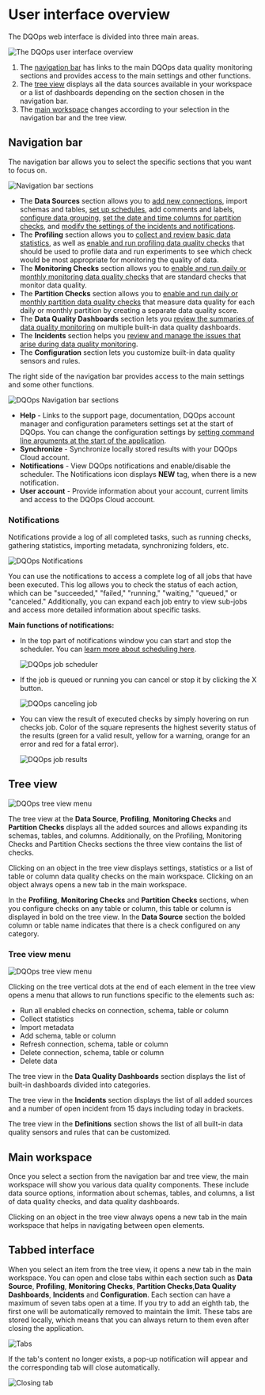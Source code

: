 # User interface overview

The DQOps web interface is divided into three main areas.

![The DQOps user interface overview](https://dqops.com/docs/images/working-with-dqo/navigating-the-graphical-interface/graphical-interface-overview.png)

1. The [navigation bar](./#navigation-bar) has links to the main DQOps data quality monitoring sections and provides access to the main settings and other functions.
2. The [tree view](./#tree-view) displays all the data sources available in your workspace or a list of dashboards depending on the section chosen in the navigation bar. 
3. The [main workspace](./#main-workspace) changes according to your selection in the navigation bar and the tree view.

## Navigation bar

The navigation bar allows you to select the specific sections that you want to focus on.

![Navigation bar sections](https://dqops.com/docs/images/working-with-dqo/navigating-the-graphical-interface/navigation-bar1.png)

- The **Data Sources** section allows you to [add new connections](../../working-with-dqo/adding-data-source-connection/index.md), import schemas and 
    tables, [set up schedules](../../working-with-dqo/schedules/index.md), add comments and labels, [configure data grouping](../../working-with-dqo/set-up-data-grouping/set-up-data-grouping.md),
    [set the date and time columns for partition checks](../run-data-quality-checks/run-data-quality-checks.md/#configure-date-or-datetime-column-for-partition-checks), 
    and [modify the settings of the incidents and notifications](../../working-with-dqo/incidents-and-notifications/incidents.md).
- The **Profiling** section allows you to [collect and review basic data statistics](../../working-with-dqo/basic-data-statistics/basic-data-statistics.md),
    as well as [enable and run profiling data quality checks](../../working-with-dqo/run-data-quality-checks/run-data-quality-checks.md)
    that should be used to profile data and run experiments to see which check would be most appropriate for monitoring the quality of data. 
- The **Monitoring Checks** section allows you to [enable and run daily or monthly monitoring data quality checks](../../working-with-dqo/run-data-quality-checks/run-data-quality-checks.md)
    that are standard checks that monitor data quality.
- The **Partition Checks** section allows you to [enable and run daily or monthly partition data quality checks](../../working-with-dqo/run-data-quality-checks/run-data-quality-checks.md)
    that measure data quality for each daily or monthly partition by creating a separate data quality score.
- The **Data Quality Dashboards** section lets you [review the summaries of data quality monitoring](../../getting-started/review-results-on-dashboards/review-results-on-dashboards.md) on multiple built-in data quality dashboards.
- The **Incidents** section helps you [review and manage the issues that arise during data quality monitoring](../../working-with-dqo/incidents-and-notifications/incidents.md).
- The **Configuration** section lets you customize built-in data quality sensors and rules.  


The right side of the navigation bar provides access to the main settings and some other functions.

![DQOps Navigation bar sections](https://dqops.com/docs/images/working-with-dqo/navigating-the-graphical-interface/rigth-part-of-the-navigation-bar.png)

- **Help** - Links to the support page, documentation, DQOps account manager and configuration parameters settings set at 
    the start of DQOps. You can change the configuration settings by [setting command line arguments at the start of the application](../../command-line-interface/dqo.md).
- **Synchronize** - Synchronize locally stored results with your DQOps Cloud account.
- **Notifications** - View DQOps notifications and enable/disable the scheduler. The Notifications icon displays **NEW** tag, when there is a new notification.
- **User account** - Provide information about your account, current limits and access to the DQOps Cloud account. 

### **Notifications**

Notifications provide a log of all completed tasks, such as running checks, gathering statistics, importing metadata, 
synchronizing folders, etc. 

![DQOps Notifications](https://dqops.com/docs/images/working-with-dqo/navigating-the-graphical-interface/notification-panel.png)

You can use the notifications to access a complete log of all jobs that have been executed. This log allows you to check
the status of each action, which can be "succeeded," "failed," "running," "waiting," "queued," or "canceled." 
Additionally, you can expand each job entry to view sub-jobs and access more detailed information about specific tasks.

**Main functions of notifications:**

- In the top part of notifications window you can start and stop the scheduler. You can [learn more about scheduling here](../../working-with-dqo/schedules/index.md). 

    ![DQOps job scheduler](https://dqops.com/docs/images/working-with-dqo/navigating-the-graphical-interface/job-scheduler.png)

- If the job is queued or running you can cancel or stop it by clicking the X button.

    ![DQOps canceling job](https://dqops.com/docs/images/working-with-dqo/navigating-the-graphical-interface/cancel-job.png)

- You can view the result of executed checks by simply hovering on run checks job. Color of the square represents the highest
    severity status of the results (green for a valid result, yellow for a warning, orange for an error and red for a fatal error).

    ![DQOps job results](https://dqops.com/docs/images/working-with-dqo/navigating-the-graphical-interface/job-results.png)

## Tree view

![DQOps tree view menu](https://dqops.com/docs/images/working-with-dqo/navigating-the-graphical-interface/tree-view.png)

The tree view at the **Data Source**, **Profiling**, **Monitoring Checks** and **Partition Checks** displays all the added sources and allows
expanding its schemas, tables, and columns. Additionally, on the Profiling, Monitoring Checks and Partition Checks sections the three view 
contains the list of checks.

Clicking on an object in the tree view displays settings, statistics or a list of table or column data quality checks on
the main workspace. Clicking on an object always opens a new tab in the main workspace.

In the **Profiling**, **Monitoring Checks** and **Partition Checks** sections, when you configure checks on any table or column, this
table or column is displayed in bold on the tree view. In the **Data Source** section the bolded column or table name indicates
that there is a check configured on any category. 

### **Tree view menu**

![DQOps tree view menu](https://dqops.com/docs/images/working-with-dqo/navigating-the-graphical-interface/tree-view-menu.png)

Clicking on the tree vertical dots at the end of each element in the tree view opens a menu that allows to run functions
specific to the elements such as:

- Run all enabled checks on connection, schema, table or column
- Collect statistics
- Import metadata
- Add schema, table or column
- Refresh connection, schema, table or column
- Delete connection, schema, table or column
- Delete data

The tree view in the **Data Quality Dashboards** section displays the list of built-in dashboards divided into categories.

The tree view in the **Incidents** section displays the list of all added sources and a number of open incident from 15 days including today in brackets. 

The tree view in the **Definitions** section shows the list of all built-in data quality sensors and rules that can be customized.

## Main workspace

Once you select a section from the navigation bar and tree view, the main workspace will show you various data quality 
components. These include data source options, information about schemas, tables, and columns, a list of data quality checks,
and data quality dashboards.

Clicking on an object in the tree view always opens a new tab in the main workspace that helps in navigating between open elements. 

## Tabbed interface

When you select an item from the tree view, it opens a new tab in the main workspace. You can open and close tabs within each section 
such as **Data Source**, **Profiling**, **Monitoring Checks**, **Partition Checks**,**Data Quality Dashboards**, **Incidents** and **Configuration**.
Each section can have a maximum of seven tabs open at a time.  If you try to add an eighth tab, the first one will be automatically removed to maintain the limit. 
These tabs are stored locally, which means that you can always return to them even after closing the application.

![Tabs](https://dqops.com/docs/images/working-with-dqo/navigating-the-graphical-interface/tabs.png)

If the tab's content no longer exists, a pop-up notification will appear and the corresponding tab will close automatically.

![Closing tab](https://dqops.com/docs/images/working-with-dqo/navigating-the-graphical-interface/tab-will-closed.png)


